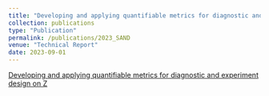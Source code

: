 ```yaml
---
title: "Developing and applying quantifiable metrics for diagnostic and experiment design on Z"
collection: publications
type: "Publication"
permalink: /publications/2023_SAND
venue: "Technical Report"
date: 2023-09-01
---
```


[Developing and applying quantifiable metrics for diagnostic and experiment design on Z](https://www.osti.gov/biblio/2335899)
